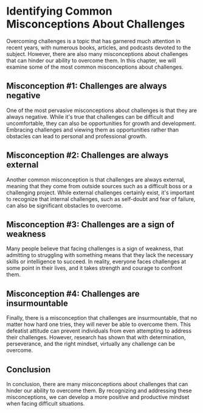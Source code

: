 Identifying Common Misconceptions About Challenges
===================================================================================================

Overcoming challenges is a topic that has garnered much attention in recent years, with numerous books, articles, and podcasts devoted to the subject. However, there are also many misconceptions about challenges that can hinder our ability to overcome them. In this chapter, we will examine some of the most common misconceptions about challenges.

Misconception #1: Challenges are always negative
------------------------------------------------

One of the most pervasive misconceptions about challenges is that they are always negative. While it's true that challenges can be difficult and uncomfortable, they can also be opportunities for growth and development. Embracing challenges and viewing them as opportunities rather than obstacles can lead to personal and professional growth.

Misconception #2: Challenges are always external
------------------------------------------------

Another common misconception is that challenges are always external, meaning that they come from outside sources such as a difficult boss or a challenging project. While external challenges certainly exist, it's important to recognize that internal challenges, such as self-doubt and fear of failure, can also be significant obstacles to overcome.

Misconception #3: Challenges are a sign of weakness
---------------------------------------------------

Many people believe that facing challenges is a sign of weakness, that admitting to struggling with something means that they lack the necessary skills or intelligence to succeed. In reality, everyone faces challenges at some point in their lives, and it takes strength and courage to confront them.

Misconception #4: Challenges are insurmountable
-----------------------------------------------

Finally, there is a misconception that challenges are insurmountable, that no matter how hard one tries, they will never be able to overcome them. This defeatist attitude can prevent individuals from even attempting to address their challenges. However, research has shown that with determination, perseverance, and the right mindset, virtually any challenge can be overcome.

Conclusion
----------

In conclusion, there are many misconceptions about challenges that can hinder our ability to overcome them. By recognizing and addressing these misconceptions, we can develop a more positive and productive mindset when facing difficult situations.
